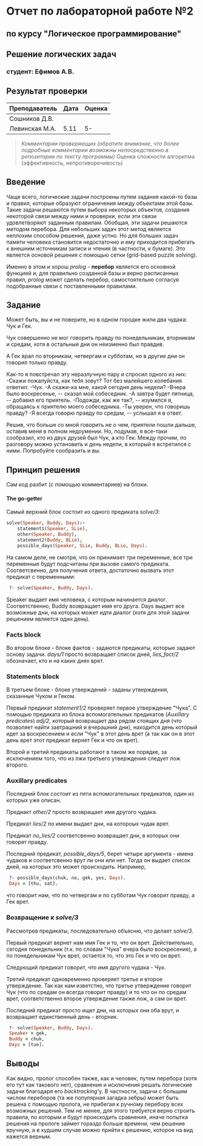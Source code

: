 # Отчет по лабораторной работе №2
## по курсу "Логическое программирование"

## Решение логических задач

### студент: Ефимов А.В.

## Результат проверки

| Преподаватель     | Дата         |  Оценка       |
|-------------------|--------------|---------------|
| Сошников Д.В. |              |               |
| Левинская М.А.|   5.11       |      5-       |

> *Комментарии проверяющих (обратите внимание, что более подробные комментарии возможны непосредственно в репозитории по тексту программы)*
Оценка сложности алгоритма (эффективность, непротиворечивость)

## Введение

  Чаще всего, логические задачи построены путем задания какой-то базы и правил, которые образуют ограничения между объектами этой базы. Такие задачи решаются путем выбора некоторых объектов, создания некоторой связи между ними и проверки, если эти связи удовлетворяют заданным правилам. Обобщая, эти задачи решаются методом перебора. Для небольших задач этот метод является неплохим способом решения, даже устно. Но для больших задач памяти человека становится недостаточно и ему приходится прибегать к внешним источникам записи и чтения (в частности, к бумаге). Это является основой решения с помощью сетки (grid-based puzzle solving).
  
  Именно в этом и хорош _prolog_ - __перебор__ является его основной функцией и, для правильно созданной базы и верно расписанных правил, _prolog_ может сделать перебор, самостоятельно согласуя подобранные связи с поставленными правилами.

## Задание

Может быть, вы и не поверите, но в одном городке жили два чудака: Чук и Гек. 

Чук совершенно не мог говорить правду по понедельникам, вторникам и средам, хотя в остальные дни он неизменно был правдив. 

А Гек врал по вторникам, четвергам и субботам, но в другие дни он говорил только правду. 

Как-то я повстречал эту неразлучную пару и спросил одного из них:
 -Скажи пожалуйста, как тебя зовут?
Тот без малейшего колебания ответил: 
 -Чук. 
 -А скажи-ка мне, какой сегодня день недели?
 -Вчера было воскресенье, -- сказал мой собеседник. 
 -А завтра будет пятница, -- добавил его приятель.
 -Подожди, как же так?, -- изумился я, обращаясь к приятелю моего собеседника.
 -Ты уверен, что говоришь правду?
 -Я всегда говорю правду по средам, -- услышал я в ответ. 

Решив, что больше со мной говорить не о чем, приятели пошли дальше, оставив меня в полном недоумении.
Но, подумав, я все-таки сообразил, кто из двух друзей был Чук, а кто Гек.
Между прочим, по разговору можно установить и день недели, в который я встретился с ними. Попробуйте сообразить и вы.

## Принцип решения

  Сам код разбит (с помощью комментариев) на блоки. 
  #### The go-getter
  Самый верхний блок состоит из одного предиката _solve/3_:
```prolog
solve(Speaker, Buddy, Days):-
    statement1(Speaker, SLie),
    other(Speaker, Buddy),
    statement2(Buddy, BLie),
    possible_days(Speaker, SLie, Buddy, BLie, Days).
```
На самом деле, не смотря, что он принимает три переменные, все три переменные будут подсчитаны при вызове самого предиката. Соответсвенно, для получения ответа, достаточно вызвать этот предикат с переменными:
```prolog
 ?- solve(Speaker, Buddy, Days).
```
Speaker выдает имя человека, с которым начинается диалог. Соответственно, Buddy возвращает имя его друга. Days выдает все возможные дни, на которых может идти диалог (хотя для этой задачи решением является один день).

### Facts block
Во втором блоке - блоке фактов - задаются предикаты, которые задают основу задачи. _days/1_ просто возвращает список дней, _lies_fact/2_ обозначает, кто и на каких днях врет.

### Statements block
В третьем блоке - блоке утверждений - заданы утверждения, сказанные Чуком и Геком.

Первый предикат _statement1/2_ проверяет первое утверждение "Чука". С помощью предиката из блока вспомогательных предикатов (_Auxillary predicates_) _adj/2_, который возвращает два рядом стоящих дня (что позволяет найти завтрашний и вчерашний дни), находится день который идет за воскресением и если "Чук" в этот день врет (а так как он в этот день врет этот предикат вернет Гек и что он врет).

Второй и третий предикаты работают в таком же порядке, за исключением того, что из лжи третьего утверждения следует лож второго.

### Auxillary predicates
Последний блок состоит из пяти вспомогательных предикатов, один из которых уже описан.

Предиакт _other/2_ просто возвращает имя другого чудака.

Предикат _lies/2_ по имени выдает дни, на котороых чудак врет.

Предикат _no_lies/2_ соответсвенно возвращает дни, в которых они говорят правду.

Последний предикат, _possible_days/5_, берет четыре аргумента - имена чудаков и соответсвенно врут ли они или нет. Тогда он выдает список дней, на которых это может происходить. Например,
```prolog
 ?- possible_days(chuk, no, gek, yes, Days).
 Days = [thu, sat].
```
что говорит нам, что по четвергам и по субботам Чук говорит правду, а Гек врет.

### Возвращение к _solve/3_
Рассмотрев предикаты, последовательно объясню, что делает _solve/3_.

Первый предикат вернет нам имя Гек и то, что он врет. Действительно, сегодня понедельник (т.к. по словам "Чука" вчера было воскресение), а по понедельникам Чук врет, остается то, что это Гек и что он врет.

Следующий предикат говорит, что имя другого чудака - Чук.

Третий предикат одновременно проверяет третье и второе утверждение. Так как нам изветстно, что третье утверждение говорит Чук (что по средам он всегда говорит правду) и то что он по средам врет, соответственно второе утверждение также лож, а сам он врет.

Последний предикат просто ищет дни, на которых они оба врут, и возвращает единственный день - вторник.
```prolog
 ?- solve(Speaker, Buddy, Days).
 Speaker = gek,
 Buddy = chuk,
 Days = [tue].
```
## Выводы

Как видно, пролог способен также, как и человек, путем перебора (хотя его тут как такового нет), сравнения и исключения решать логические задачи благодаря его _backtracking_'у. В частности, задачи с большим числом переборов (та же популярная загадка зебры) может быть решена с помощью пролога, не прибегая к ручному перебору всех возможных решений. Тем не менее, для этого требуется верно строить правила, по которым и будут происходить сравнения, иначе попытка решения на прологе займет гораздо больше времени, чем решение вручную, а в худшем случае можно прийти к решению, которое на вид кажется верным.



